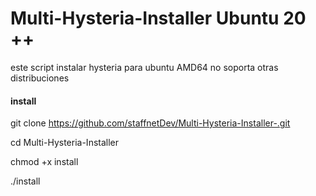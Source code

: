# Multi-Hysteria-Installer Ubuntu 20 ++
este script instalar hysteria para ubuntu AMD64 no soporta otras distribuciones 
#### install ####

git clone https://github.com/staffnetDev/Multi-Hysteria-Installer-.git

cd Multi-Hysteria-Installer 

chmod +x install 

./install 



